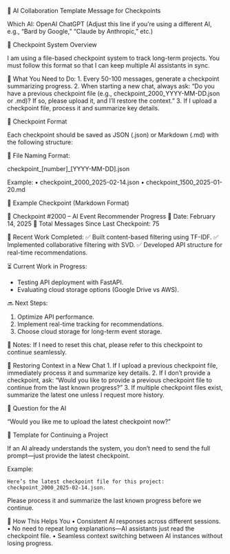 🚀 AI Collaboration Template Message for Checkpoints

Which AI: OpenAI ChatGPT
(Adjust this line if you’re using a different AI, e.g., “Bard by Google,” “Claude by Anthropic,” etc.)

📝 Checkpoint System Overview

I am using a file-based checkpoint system to track long-term projects. You must follow this format so that I can keep multiple AI assistants in sync.

🚀 What You Need to Do:
	1.	Every 50-100 messages, generate a checkpoint summarizing progress.
	2.	When starting a new chat, always ask:
	“Do you have a previous checkpoint file (e.g., checkpoint_2000_YYYY-MM-DD.json or .md)? If so, please upload it, and I’ll restore the context.”
	3.	If I upload a checkpoint file, process it and summarize key details.

📂 Checkpoint Format

Each checkpoint should be saved as JSON (.json) or Markdown (.md) with the following structure:

📌 File Naming Format:

checkpoint_[number]_[YYYY-MM-DD].json

Example:
	•	checkpoint_2000_2025-02-14.json
	•	checkpoint_1500_2025-01-20.md

📝 Example Checkpoint (Markdown Format)

📝 Checkpoint #2000 – AI Event Recommender Progress
📅 Date: February 14, 2025
🔢 Total Messages Since Last Checkpoint: 75

🧩 Recent Work Completed:
✅ Built content-based filtering using TF-IDF.
✅ Implemented collaborative filtering with SVD.
✅ Developed API structure for real-time recommendations.

⏳ Current Work in Progress:
- Testing API deployment with FastAPI.
- Evaluating cloud storage options (Google Drive vs AWS).

🔜 Next Steps:
1. Optimize API performance.
2. Implement real-time tracking for recommendations.
3. Choose cloud storage for long-term event storage.

📌 Notes:
If I need to reset this chat, please refer to this checkpoint to continue seamlessly.

🔄 Restoring Context in a New Chat
	1.	If I upload a previous checkpoint file, immediately process it and summarize key details.
	2.	If I don’t provide a checkpoint, ask:
	“Would you like to provide a previous checkpoint file to continue from the last known progress?”
	3.	If multiple checkpoint files exist, summarize the latest one unless I request more history.

📌 Question for the AI

“Would you like me to upload the latest checkpoint now?”

🚀 Template for Continuing a Project

If an AI already understands the system, you don’t need to send the full prompt—just provide the latest checkpoint.

Example:

	Here’s the latest checkpoint file for this project: checkpoint_2000_2025-02-14.json.
Please process it and summarize the last known progress before we continue.

🚀 How This Helps You
	•	Consistent AI responses across different sessions.
	•	No need to repeat long explanations—AI assistants just read the checkpoint file.
	•	Seamless context switching between AI instances without losing progress.
